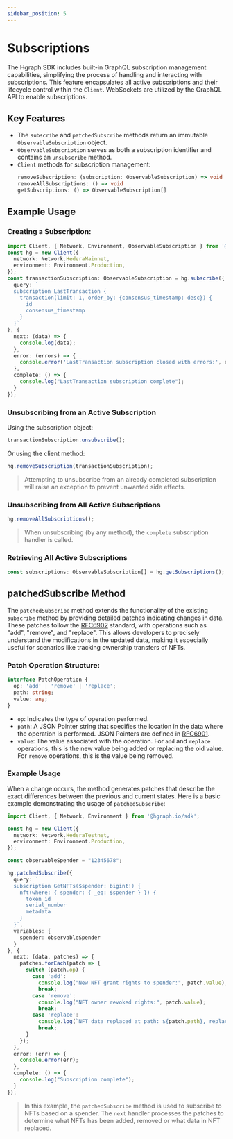 ```yaml
---
sidebar_position: 5
---
```


# Subscriptions

The Hgraph SDK includes built-in GraphQL subscription management capabilities, simplifying the process of handling and interacting with subscriptions. This feature encapsulates all active subscriptions and their lifecycle control within the `Client`. WebSockets are utilized by the GraphQL API to enable subscriptions.

## Key Features

- The `subscribe` and `patchedSubscribe` methods return an immutable `ObservableSubscription` object.
- `ObservableSubscription` serves as both a subscription identifier and contains an `unsubscribe` method.
- `Client` methods for subscription management:
  ```typescript title="Typescript"
  removeSubscription: (subscription: ObservableSubscription) => void
  removeAllSubscriptions: () => void
  getSubscriptions: () => ObservableSubscription[]
  ```
## Example Usage

### Creating a Subscription:

```typescript title="Typescript"
import Client, { Network, Environment, ObservableSubscription } from '@hgraph.io/sdk';
const hg = new Client({
  network: Network.HederaMainnet,
  environment: Environment.Production,
});
const transactionSubscription: ObservableSubscription = hg.subscribe({
  query: `
  subscription LastTransaction {
    transaction(limit: 1, order_by: {consensus_timestamp: desc}) {
      id
      consensus_timestamp
    }
  }`
}, {
  next: (data) => {
    console.log(data);
  },
  error: (errors) => {
    console.error('LastTransaction subscription closed with errors:', errors);
  },
  complete: () => {
    console.log("LastTransaction subscription complete");
  }
});
```

### Unsubscribing from an Active Subscription

Using the subscription object:
```typescript title="Typescript"
transactionSubscription.unsubscribe();
```
Or using the client method:
```typescript title="Typescript"
hg.removeSubscription(transactionSubscription);
```
> Attempting to unsubscribe from an already completed subscription will raise an exception to prevent unwanted side effects.

### Unsubscribing from All Active Subscriptions

```typescript title="Typescript"
hg.removeAllSubscriptions();
```
> When unsubscribing (by any method), the `complete` subscription handler is called.

### Retrieving All Active Subscriptions

```typescript title="Typescript"
const subscriptions: ObservableSubscription[] = hg.getSubscriptions();
```

## patchedSubscribe Method

The `patchedSubscribe` method extends the functionality of the existing `subscribe` method by providing detailed patches indicating changes in data. These patches follow the [RFC6902](https://datatracker.ietf.org/doc/html/rfc6902) standard, with operations such as "add", "remove", and "replace". This allows developers to precisely understand the modifications in the updated data, making it especially useful for scenarios like tracking ownership transfers of NFTs.


### Patch Operation Structure:

```typescript title="Typescript"
interface PatchOperation {
  op: 'add' | 'remove' | 'replace';
  path: string;
  value: any;
}
```

- `op`: Indicates the type of operation performed.
- `path`: A JSON Pointer string that specifies the location in the data where the operation is performed. JSON Pointers are defined in [RFC6901](https://datatracker.ietf.org/doc/html/rfc6901).
- `value`: The value associated with the operation. For `add` and `replace` operations, this is the new value being added or replacing the old value. For `remove` operations, this is the value being removed.

### Example Usage

When a change occurs, the method generates patches that describe the exact differences between the previous and current states. Here is a basic example demonstrating the usage of `patchedSubscribe`:

```typescript title="Typescript"
import Client, { Network, Environment } from '@hgraph.io/sdk';

const hg = new Client({
  network: Network.HederaTestnet,
  environment: Environment.Production,
});

const observableSpender = "12345678";

hg.patchedSubscribe({
  query: `
  subscription GetNFTs($spender: bigint!) {
    nft(where: { spender: { _eq: $spender } }) {
      token_id
      serial_number
      metadata
    }
  }`,
  variables: {
    spender: observableSpender
  }
}, {
  next: (data, patches) => {
    patches.forEach(patch => {
      switch (patch.op) {
        case 'add':
          console.log("New NFT grant rights to spender:", patch.value);
          break;
        case 'remove':
          console.log("NFT owner revoked rights:", patch.value);
          break;
        case 'replace':
          console.log(`NFT data replaced at path: ${patch.path}, replaced value:`, patch.value);
          break;
      }
    });
  },
  error: (err) => {
    console.error(err);
  },
  complete: () => {
    console.log("Subscription complete");
  }
});
```

> In this example, the `patchedSubscribe` method is used to subscribe to NFTs based on a spender. The `next` handler processes the patches to determine what NFTs has been added, removed or what data in NFT replaced.
